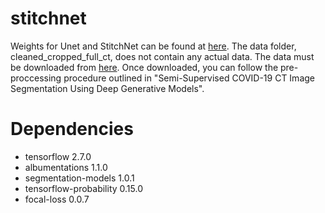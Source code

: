 # stitchnet
Weights for Unet and StitchNet can be found at [here](https://drive.google.com/file/d/1xDeDRaiWpVXYvSJZc_c3NckazgSNuKFf/view?usp=sharing).
The data folder, cleaned_cropped_full_ct, does not contain any actual data.
The data must be downloaded from [here](ncov-ai.big.ac.cn/download?lang=en).
Once downloaded, you can follow the pre-proccessing procedure outlined in "Semi-Supervised COVID-19 CT Image Segmentation Using Deep Generative Models".

# Dependencies
- tensorflow 2.7.0
- albumentations 1.1.0
- segmentation-models 1.0.1
- tensorflow-probability 0.15.0
- focal-loss 0.0.7
